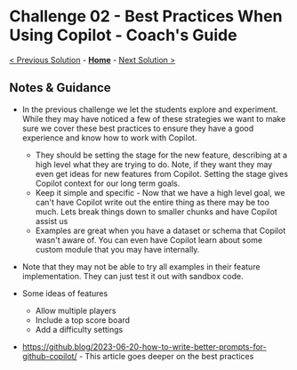 # Challenge 02 - Best Practices When Using Copilot - Coach's Guide 

[< Previous Solution](./Solution-01.md) - **[Home](./README.md)** - [Next Solution >](./Solution-03.md)

## Notes & Guidance

- In the previous challenge we let the students explore and experiment.  While they may have noticed a few of these strategies we want to make sure we cover these best practices to ensure they have a good experience and know how to work with Copilot.
  - They should be setting the stage for the new feature, describing at a high level what they are trying to do.  Note, if they want they may even get ideas for new features from Copilot.  Setting the stage gives Copilot context for our long term goals.
  - Keep it simple and specific - Now that we have a high level goal, we can't have Copilot write out the entire thing as there may be too much.  Lets break things down to smaller chunks and have Copilot assist us
  - Examples are great when you have a dataset or schema that Copilot wasn't aware of.  You can even have Copilot learn about some custom module that you may have internally.
- Note that they may not be able to try all examples in their feature implementation.  They can just test it out with sandbox code.
- Some ideas of features
  - Allow multiple players
  - Include a top score board
  - Add a difficulty settings
 
- https://github.blog/2023-06-20-how-to-write-better-prompts-for-github-copilot/ - This article goes deeper on the best practices
